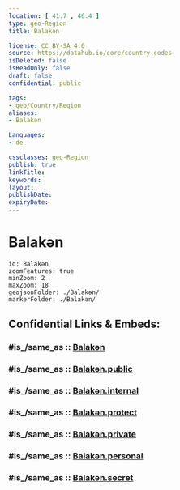 ```yaml
---
location: [ 41.7 , 46.4 ] 
type: geo-Region
title: Balakən

license: CC BY-SA 4.0
source: https://datahub.io/core/country-codes
isDeleted: false
isReadOnly: false
draft: false
confidential: public

tags:
- geo/Country/Region
aliases:
- Balakən

Languages:
- de

cssclasses: geo-Region
publish: true
linkTitle: 
keywords: 
layout: 
publishDate: 
expiryDate: 
---
```


# Balakən

```leaflet
id: Balakən
zoomFeatures: true 
minZoom: 2 
maxZoom: 18
geojsonFolder: ./Balakən/
markerFolder: ./Balakən/
```


## Confidential Links & Embeds: 

### #is_/same_as :: [Balakən](/_Standards/Earth/Continent/Asia/Asia~North~West/Azerbaijan/Regions~Azerbaijan/Shaki-Zaqatala/counties~Shaki-Zaqatala/Balakən.md) 

### #is_/same_as :: [Balakən.public](/_public/Earth/Continent/Asia/Asia~North~West/Azerbaijan/Regions~Azerbaijan/Shaki-Zaqatala/counties~Shaki-Zaqatala/Balakən.public.md) 

### #is_/same_as :: [Balakən.internal](/_internal/Earth/Continent/Asia/Asia~North~West/Azerbaijan/Regions~Azerbaijan/Shaki-Zaqatala/counties~Shaki-Zaqatala/Balakən.internal.md) 

### #is_/same_as :: [Balakən.protect](/_protect/Earth/Continent/Asia/Asia~North~West/Azerbaijan/Regions~Azerbaijan/Shaki-Zaqatala/counties~Shaki-Zaqatala/Balakən.protect.md) 

### #is_/same_as :: [Balakən.private](/_private/Earth/Continent/Asia/Asia~North~West/Azerbaijan/Regions~Azerbaijan/Shaki-Zaqatala/counties~Shaki-Zaqatala/Balakən.private.md) 

### #is_/same_as :: [Balakən.personal](/_personal/Earth/Continent/Asia/Asia~North~West/Azerbaijan/Regions~Azerbaijan/Shaki-Zaqatala/counties~Shaki-Zaqatala/Balakən.personal.md) 

### #is_/same_as :: [Balakən.secret](/_secret/Earth/Continent/Asia/Asia~North~West/Azerbaijan/Regions~Azerbaijan/Shaki-Zaqatala/counties~Shaki-Zaqatala/Balakən.secret.md)

